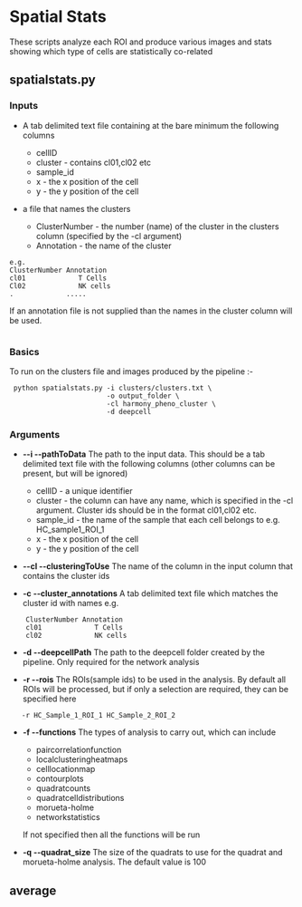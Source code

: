 # Spatial Stats

These scripts analyze each ROI and produce various images and stats showing which type of cells are statistically co-related

## spatialstats.py

### Inputs

* A tab delimited text file containing at the bare minimum the following columns
    * cellID
    * cluster - contains cl01,cl02 etc
    * sample_id
    * x - the x position of the cell 
    * y - the y position of the cell

* a file that names the clusters
    * ClusterNumber - the number (name) of the cluster in the clusters column (specified by the -cl argument)
    * Annotation - the name of the cluster
```
e.g.
ClusterNumber Annotation
cl01             T Cells
Cl02             NK cells
.             .....
```
If an annotation file is not supplied than the names in the cluster column will be used.

```

```


### Basics 
To run on the  clusters file and images produced by the pipeline :-  
```
 python spatialstats.py -i clusters/clusters.txt \
                        -o output_folder \
                        -cl harmony_pheno_cluster \
                        -d deepcell
```


### Arguments

* **--i --pathToData** The path to the input data. This should be a tab delimited text file with the following columns (other columns can be present, but will be ignored)
    * cellID - a unique identifier
    * cluster - the column can have any name, which is specified in the -cl argument. Cluster ids should be in the format cl01,cl02 etc. 
    * sample_id - the name of the sample that each cell belongs to e.g. HC_sample1_ROI_1
    * x - the x position of the cell 
    * y - the y position of the cell

* **--cl --clusteringToUse** The name of the column in the input column that contains the cluster ids

* **-c --cluster_annotations** A tab delimited text file which matches the cluster id with names e.g.
```
    ClusterNumber Annotation
    cl01             T Cells
    cl02             NK cells
```

* **-d --deepcellPath** The path to the deepcell folder created by the pipeline. Only required for the network analysis

* **-r --rois** The ROIs(sample ids) to be used in the analysis. By default all ROIs will be processed, but if only a selection are required, they can be specified here

```
   -r HC_Sample_1_ROI_1 HC_Sample_2_ROI_2
```

* **-f --functions** The types of analysis to carry out, which can include 
    * paircorrelationfunction
    * localclusteringheatmaps
    * celllocationmap
    * contourplots
    * quadratcounts
    * quadratcelldistributions
    * morueta-holme
    * networkstatistics

    If not specified then all the functions will be run

* **-q --quadrat_size** The size of the quadrats to use for the quadrat and morueta-holme analysis. The default value is 100 



## average
